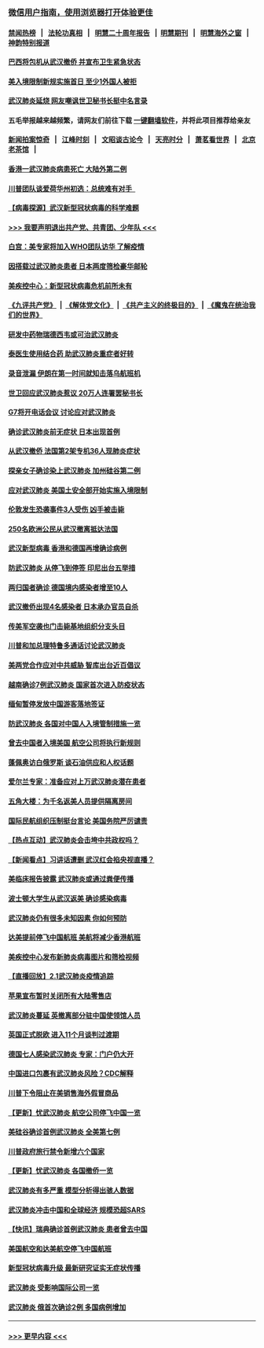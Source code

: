### [微信用户指南，使用浏览器打开体验更佳](https://github.com/gfw-breaker/banned-news1/blob/master/indexes/wechat-guide.md?t=0)
#### [禁闻热榜](热点新闻.md?t=0)  &nbsp;&nbsp;|&nbsp;&nbsp; [法轮功真相](https://github.com/gfw-breaker/truth/blob/master/README.md?t=0) &nbsp;&nbsp;|&nbsp;&nbsp; [明慧二十周年报告](https://github.com/gfw-breaker/mh-reports/blob/master/README.md?t=0) &nbsp;&nbsp;|&nbsp;&nbsp;[明慧期刊](https://github.com/gfw-breaker/mh-qikan) &nbsp;&nbsp;|&nbsp;&nbsp; [明慧海外之窗](https://github.com/gfw-breaker/mh-news/blob/master/README.md?t=0) &nbsp;&nbsp;|&nbsp;&nbsp; [神韵特别报道](https://github.com/gfw-breaker/mh-news/blob/master/shenyun.md?t=0)
#### [巴西将包机从武汉撤侨 并宣布卫生紧急状态](../pages/nsc418/n11843418.md?t=02041944) 
#### [美入境限制新规实施首日 至少1外国人被拒](../pages/nsc418/n11843058.md?t=02041944) 
#### [武汉肺炎延烧 网友嘲讽世卫秘书长挺中名言录](../pages/nsc418/n11843056.md?t=02041944) 
#### 五毛举报越来越频繁，请网友们前往下载 [一键翻墙软件](https://github.com/gfw-breaker/ssr-accounts)，并将此项目推荐给亲友
#### [新闻拍案惊奇](https://github.com/gfw-breaker/banned-news1/blob/master/pages/link4.md) &nbsp;&nbsp;|&nbsp;&nbsp; [江峰时刻](https://github.com/gfw-breaker/banned-news1/blob/master/pages/link4.md) &nbsp;&nbsp;|&nbsp;&nbsp; [文昭谈古论今](https://github.com/gfw-breaker/banned-news1/blob/master/pages/link4.md) &nbsp;&nbsp;|&nbsp;&nbsp; [天亮时分](https://github.com/gfw-breaker/banned-news1/blob/master/pages/link4.md) &nbsp;&nbsp;|&nbsp;&nbsp; [萧茗看世界](https://github.com/gfw-breaker/banned-news1/blob/master/pages/link4.md) &nbsp;&nbsp;|&nbsp;&nbsp; [北京老茶馆](https://github.com/gfw-breaker/banned-news1/blob/master/pages/link4.md) &nbsp;&nbsp;|&nbsp;&nbsp; 
#### [香港一武汉肺炎病患死亡 大陆外第二例](../pages/nsc418/n11843026.md?t=02041944) 
#### [川普团队谈爱荷华州初选：总统难有对手  ](../pages/nsc418/n11842867.md?t=02041944) 
#### [【病毒探源】武汉新型冠状病毒的科学难题](../pages/nsc418/n11842176.md?t=02041944) 
#### [>>> 我要声明退出共产党、共青团、少年队 <<<](https://github.com/begood0513/goodnews/blob/master/quit/letter.md) 
#### [白宫：美专家将加入WHO团队访华 了解疫情](../pages/nsc418/n11842198.md?t=02041944) 
#### [因搭载过武汉肺炎患者 日本两度筛检豪华邮轮](../pages/nsc418/n11842447.md?t=02041944) 
#### [美疾控中心：新型冠状病毒危机前所未有](../pages/nsc418/n11842406.md?t=02041944) 
#### [《九评共产党》](https://github.com/begood0513/9ping.md/blob/master/README.md) &nbsp;|&nbsp; [《解体党文化》](../../../../jtdwh.md/blob/master/README.md)  &nbsp;|&nbsp; [《共产主义的终极目的》](../../../../gczydzjmd.md/blob/master/README.md) &nbsp;|&nbsp; [《魔鬼在统治我们的世界》](../../../../mgztzwmdsj.md/blob/master/README.md) 
#### [研发中药物瑞德西韦或可治武汉肺炎](../pages/nsc418/n11842100.md?t=02041944) 
#### [泰医生使用结合药 助武汉肺炎重症者好转](../pages/nsc418/n11842096.md?t=02041944) 
#### [录音泄漏 伊朗在第一时间就知击落乌航班机](../pages/nsc418/n11842002.md?t=02041944) 
#### [世卫回应武汉肺炎惹议 20万人连署罢秘书长](../pages/nsc418/n11841664.md?t=02041944) 
#### [G7将开电话会议 讨论应对武汉肺炎](../pages/nsc418/n11841658.md?t=02041944) 
#### [确诊武汉肺炎前无症状 日本出现首例](../pages/nsc418/n11841567.md?t=02041944) 
#### [从武汉撤侨 法国第2架专机36人现肺炎症状](../pages/nsc418/n11841382.md?t=02041944) 
#### [探亲女子确诊染上武汉肺炎 加州硅谷第二例](../pages/nsc418/n11839784.md?t=02041944) 
#### [应对武汉肺炎 美国土安全部开始实施入境限制](../pages/nsc418/n11839729.md?t=02041944) 
#### [伦敦发生恐袭事件3人受伤 凶手被击毙](../pages/nsc418/n11839442.md?t=02041944) 
#### [250名欧洲公民从武汉撤离抵达法国](../pages/nsc418/n11839438.md?t=02041944) 
#### [武汉新型病毒 香港和德国再增确诊病例](../pages/nsc418/n11839381.md?t=02041944) 
#### [防武汉肺炎 从停飞到停签 印尼出台五举措](../pages/nsc418/n11839282.md?t=02041944) 
#### [两归国者确诊 德国境内感染者增至10人](../pages/nsc418/n11839164.md?t=02041944) 
#### [武汉撤侨出现4名感染者 日本承办官员自杀](../pages/nsc418/n11839044.md?t=02041944) 
#### [传美军空袭也门击毙基地组织分支头目](../pages/nsc418/n11839210.md?t=02041944) 
#### [川普和加总理特鲁多通话讨论武汉肺炎](../pages/nsc418/n11839128.md?t=02041944) 
#### [美两党合作应对中共威胁 智库出台近百倡议](../pages/nsc418/n11838437.md?t=02041944) 
#### [越南确诊7例武汉肺炎 国家首次进入防疫状态](../pages/nsc418/n11838860.md?t=02041944) 
#### [缅甸暂停发放中国游客落地签证](../pages/nsc418/n11838730.md?t=02041944) 
#### [防武汉肺炎 各国对中国人入境管制措施一览](../pages/nsc418/n11838726.md?t=02041944) 
#### [曾去中国者入境美国 航空公司将执行新规则](../pages/nsc418/n11838375.md?t=02041944) 
#### [蓬佩奥访白俄罗斯 谈石油供应和人权话题](../pages/nsc418/n11838242.md?t=02041944) 
#### [爱尔兰专家：准备应对上万武汉肺炎潜在患者](../pages/nsc418/n11837978.md?t=02041944) 
#### [五角大楼：为千名返美人员提供隔离房间](../pages/nsc418/n11837831.md?t=02041944) 
#### [国际民航组织压制挺台言论 美国务院严厉谴责](../pages/nsc418/n11837791.md?t=02041944) 
#### [【热点互动】武汉肺炎会击垮中共政权吗？](../pages/nsc418/n11837779.md?t=02041944) 
#### [【新闻看点】习讲话遭删 武汉红会掐央视直播？](../pages/nsc418/n11837573.md?t=02041944) 
#### [美临床报告披露 武汉肺炎或通过粪便传播](../pages/nsc418/n11837626.md?t=02041944) 
#### [波士顿大学生从武汉返美 确诊感染病毒](../pages/nsc418/n11837580.md?t=02041944) 
#### [武汉肺炎仍有很多未知因素 你如何预防](../pages/nsc418/n11837666.md?t=02041944) 
#### [达美提前停飞中国航班 美航将减少香港航班](../pages/nsc418/n11837649.md?t=02041944) 
#### [美疾控中心发布新肺炎病毒图片和筛检视频](../pages/nsc418/n11837491.md?t=02041944) 
#### [【直播回放】2.1武汉肺炎疫情追踪](../pages/nsc418/n11837232.md?t=02041944) 
#### [苹果宣布暂时关闭所有大陆零售店](../pages/nsc418/n11837097.md?t=02041944) 
#### [武汉肺炎蔓延 英撤离部分驻中国使领馆人员](../pages/nsc418/n11837061.md?t=02041944) 
#### [英国正式脱欧 进入11个月谈判过渡期](../pages/nsc418/n11836911.md?t=02041944) 
#### [德国七人感染武汉肺炎 专家：门户仍大开](../pages/nsc418/n11836344.md?t=02041944) 
#### [中国进口包裹有武汉肺炎风险？CDC解释](../pages/nsc418/n11836321.md?t=02041944) 
#### [川普下令阻止在美销售海外假冒商品](../pages/nsc418/n11836261.md?t=02041944) 
#### [【更新】忧武汉肺炎 航空公司停飞中国一览](../pages/nsc418/n11835931.md?t=02041944) 
#### [美硅谷确诊首例武汉肺炎 全美第七例](../pages/nsc418/n11836093.md?t=02041944) 
#### [川普政府旅行禁令新增六个国家](../pages/nsc418/n11836083.md?t=02041944) 
#### [【更新】忧武汉肺炎 各国撤侨一览](../pages/nsc418/n11835673.md?t=02041944) 
#### [武汉肺炎有多严重 模型分析得出骇人数据](../pages/nsc418/n11835829.md?t=02041944) 
#### [武汉肺炎冲击中国和全球经济 规模恐超SARS](../pages/nsc418/n11835652.md?t=02041944) 
#### [【快讯】瑞典确诊首例武汉肺炎 患者曾去中国](../pages/nsc418/n11835675.md?t=02041944) 
#### [美国航空和达美航空停飞中国航班](../pages/nsc418/n11835567.md?t=02041944) 
#### [新型冠状病毒升级 最新研究证实无症状传播](../pages/nsc418/n11835589.md?t=02041944) 
#### [武汉肺炎 受影响国际公司一览](../pages/nsc418/n11835538.md?t=02041944) 
#### [武汉肺炎 俄首次确诊2例 多国病例增加](../pages/nsc418/n11835295.md?t=02041944) 

----
#### [ >>> 更早内容 <<< ](../indexes/nsc418-earlier.md)
